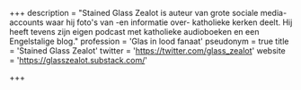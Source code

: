 +++
description = "Stained Glass Zealot is auteur van grote sociale media-accounts waar hij foto's van -en informatie over- katholieke kerken deelt. Hij heeft tevens zijn eigen podcast met katholieke audioboeken en een Engelstalige blog."
profession = 'Glas in lood fanaat'
pseudonym = true
title = 'Stained Glass Zealot'
twitter = 'https://twitter.com/glass_zealot'
website = 'https://glasszealot.substack.com/'

+++
